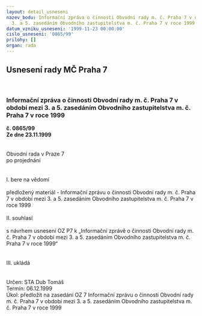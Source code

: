 ```yaml
---
layout: detail_usneseni
nazev_bodu: Informační zpráva o činnosti Obvodní rady m. č. Praha 7 v období mezi
  3. a 5. zasedáním Obvodního zastupitelstva m. č. Praha 7 v roce 1999
datum_vzniku_usneseni: '1999-11-23 00:00:00'
cislo_usneseni: '0865/99'
prilohy: []
organ: rada
---
```

<div id="ucUsn_pList" class="usn">
	<span><h2>Usnesení rady MČ Praha 7 </h2>
<br></span><div class="standBody">
<span><h3>Informační zpráva o činnosti Obvodní rady m. č. Praha 7 v období mezi 3. a 5. zasedáním Obvodního zastupitelstva m. č. Praha 7 v roce 1999</h3></span><div class="center">
		<strong>č. 0865/99</strong><br>
	</div>
<div class="center">
		<strong>Ze dne 23.11.1999</strong><br><br>
	</div>
<br>Obvodní rada v Praze 7<br>po projednání<br><br><br>I.	bere na vědomí<br><br> předložený materiál - Informační zprávu o činnosti Obvodní rady m. č. Praha 7 v období mezi 3. a 5. zasedáním Obvodního zastupitelstva m. č. Praha 7 v roce 1999<br><br>II.	souhlasí <br><br>s návrhem usnesení OZ P7 k „Informační zprávě o činnosti Obvodní rady m. č. Praha 7 v období mezi 3. a 5. zasedáním Obvodního zastupitelstva m. č. Praha 7 v roce 1999“<br><br><br>III.	ukládá <br><br><br> Určen:	     	STA Dub Tomáš<br>Termín: 06.12.1999<br>Úkol:	předložit na zasedání OZ 7 Informační zprávu o činnosti Obvodní rady m. č. Praha 7 v období mezi 3. a 5. zasedáním Obvodního zastupitelstva m. č. Praha 7 v roce 1999<br>
</div>
</div>